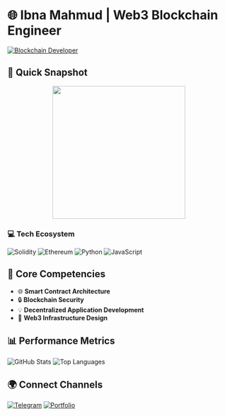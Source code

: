 # 🌐 Ibna Mahmud | Web3 Blockchain Engineer

[![Blockchain Developer](https://img.shields.io/badge/Web3-Blockchain%20Developer-3B82F6?style=for-the-badge&logo=ethereum)](https://github.com/ibnamahmudlikhon)

## 🚀 Quick Snapshot

<p align="center">
  <img src="https://i.gifer.com/origin/e4/e4f92c58bd13741fd633be8fa5de45bf_w200.gif" width="300"/>
</p>

### 💻 Tech Ecosystem

![Solidity](https://img.shields.io/badge/-Solidity-3B82F6?style=flat-square&logo=solidity&logoColor=white)
![Ethereum](https://img.shields.io/badge/-Ethereum-3B82F6?style=flat-square&logo=ethereum)
![Python](https://img.shields.io/badge/-Python-3B82F6?style=flat-square&logo=python&logoColor=white)
![JavaScript](https://img.shields.io/badge/-JavaScript-3B82F6?style=flat-square&logo=javascript&logoColor=white)

## 🔧 Core Competencies

- 🌐 **Smart Contract Architecture**
- 🔒 **Blockchain Security**
- 💡 **Decentralized Application Development**
- 🚀 **Web3 Infrastructure Design**

## 📊 Performance Metrics

![GitHub Stats](https://github-readme-stats.vercel.app/api?username=ibnamahmudlikhon&theme=radical&show_icons=true)
![Top Languages](https://github-readme-stats.vercel.app/api/top-langs/?username=ibnamahmudlikhon&layout=compact&theme=radical)

## 🌍 Connect Channels

[![Telegram](https://img.shields.io/badge/-Telegram-3B82F6?style=flat-square&logo=telegram)](https://t.me/ibnamahmudlikhon)
[![Portfolio](https://img.shields.io/badge/-Portfolio-3B82F6?style=flat-square&logo=react)](https://tinyurl.com/ibnamahmud)
